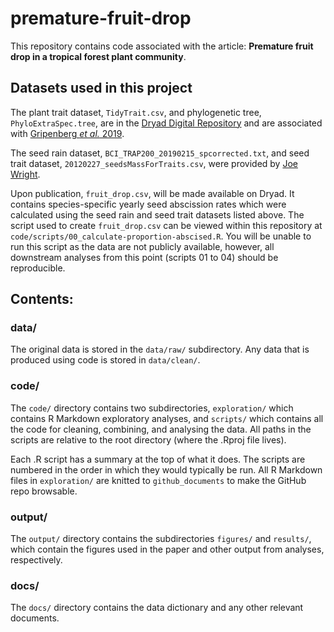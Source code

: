 # premature-fruit-drop

This repository contains code associated with the article: __Premature fruit drop in a tropical forest plant community__.

## Datasets used in this project

The plant trait dataset, `TidyTrait.csv`, and phylogenetic tree, `PhyloExtraSpec.tree`, are in the [Dryad Digital Repository](https://doi.org/10.5061/dryad.230j5ch) and are associated with [Gripenberg _et al._ 2019](https://doi.org/10.1111/ele.13359).

The seed rain dataset, `BCI_TRAP200_20190215_spcorrected.txt`, and seed trait dataset, `20120227_seedsMassForTraits.csv`, were provided by [Joe Wright](https://stri.si.edu/scientist/s-joseph-wright).

Upon publication, `fruit_drop.csv`, will be made available on Dryad. It contains species-specific yearly seed abscission rates which were calculated using the seed rain and seed trait datasets listed above. The script used to create `fruit_drop.csv` can be viewed within this repository at `code/scripts/00_calculate-proportion-abscised.R`. You will be unable to run this script as the data are not publicly available, however, all downstream analyses from this point (scripts 01 to 04) should be reproducible.

## Contents:

### data/
The original data is stored in the `data/raw/` subdirectory. Any data that is produced using code is stored in `data/clean/`.

### code/
The `code/` directory contains two subdirectories, `exploration/` which contains R Markdown exploratory analyses, and `scripts/` which contains all the code for cleaning, combining, and analysing the data. All paths in the scripts are relative to the root directory (where the .Rproj file lives).

Each .R script has a summary at the top of what it does. The scripts are numbered in the order in which they would typically be run. All R Markdown files in `exploration/` are knitted to `github_documents` to make the GitHub repo browsable.

### output/
The `output/` directory contains the subdirectories `figures/` and `results/`, which contain the figures used in the paper and other output from analyses, respectively.

### docs/
The `docs/` directory contains the data dictionary and any other relevant documents.
